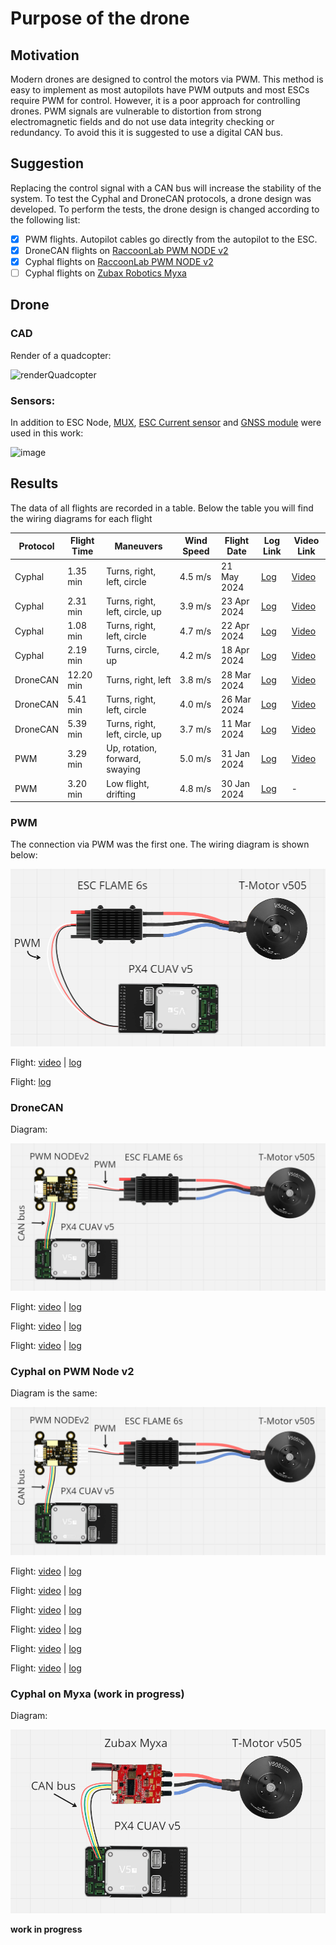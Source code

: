 # Purpose of the drone
## Motivation
Modern drones are designed to control the motors via PWM. This method is easy to implement as most autopilots have PWM outputs and most ESCs require PWM for control. However, it is a poor approach for controlling drones. PWM signals are vulnerable to distortion from strong electromagnetic fields and do not use data integrity checking or redundancy. To avoid this it is suggested to use a digital CAN bus.

## Suggestion 
Replacing the control signal with a CAN bus will increase the stability of the system. To test the Cyphal and DroneCAN protocols, a drone design was developed. To perform the tests, the drone design is changed according to the following list:

 - [x] PWM flights. Autopilot cables go directly from the autopilot to the ESC.
 - [x] DroneCAN flights on [RaccoonLab PWM NODE v2](https://raccoonlab.co/tproduct/360882105-449815179261-cyphal-and-dronecan-pwm-node-v2)
 - [x] Cyphal flights on [RaccoonLab PWM NODE v2](https://raccoonlab.co/tproduct/360882105-449815179261-cyphal-and-dronecan-pwm-node-v2)
 - [ ] Cyphal flights on [Zubax Robotics Myxa](https://zubax.com/products/myxa)

## Drone

### CAD

Render of a quadcopter:

![renderQuadcopter](https://github.com/olegogogo/Cyphal-Drone/assets/45263316/24a4b8bc-7d8c-483f-a6e9-f7a338418e70)

### Sensors: 

In addition to ESC Node, [MUX](https://raccoonlab.co/tproduct/360882105-264880131491-can-mux), [ESC Current sensor](https://raccoonlab.co/tproduct/390642159-585609994241-bec-and-current-sensor) and [GNSS module](https://raccoonlab.co/tproduct/390642159-261315362991-cyphal-and-dronecan-gnss-f9p-magnetomete) were used in this work:

![image](https://github.com/olegogogo/Cyphal-Drone/assets/45263316/d9e95d90-4db3-4565-9f48-ea6afa46ec92)


## Results

The data of all flights are recorded in a table. Below the table you will find the wiring diagrams for each flight

| Protocol | Flight Time | Maneuvers | Wind Speed | Flight Date | Log Link | Video Link |
|----------|-------------|-----------|------------|-------------|----------|------------|
| Cyphal   | 1.35 min    | Turns, right, left, circle | 4.5 m/s | 21 May 2024 | [Log](https://review.px4.io/plot_app?log=d568d1c8-1d69-4ec4-ada4-c3bba3c6452f) | [Video](https://youtu.be/OQSTiOVPHFI) |
| Cyphal   | 2.31 min    | Turns, right, left, circle, up | 3.9 m/s | 23 Apr 2024 | [Log](https://review.px4.io/plot_app?log=e5a8ef8b-2a77-4e41-ab36-2fea505b1bb5) | [Video](https://youtu.be/5DsmymIM6T4) |
| Cyphal   | 1.08 min    | Turns, right, left, circle | 4.7 m/s | 22 Apr 2024 | [Log](https://review.px4.io/plot_app?log=9430bbb8-d338-49f2-aeb1-94bf418a2b03) | [Video](https://youtu.be/HDFo5cQEWIE) |
| Cyphal   | 2.19 min    | Turns, circle, up | 4.2 m/s | 18 Apr 2024 | [Log](https://review.px4.io/plot_app?log=50bcc929-d9f1-4c23-8f3b-0aff1351e8ce) | [Video](https://youtu.be/DMQ_uFp9GC8) |
| DroneCAN | 12.20 min   | Turns, right, left | 3.8 m/s | 28 Mar 2024 | [Log](https://review.px4.io/plot_app?log=267315de-17ea-458a-a083-d736de84dffb) | [Video](https://youtu.be/I_uR951W_0I) |
| DroneCAN | 5.41 min    | Turns, right, left, circle | 4.0 m/s | 26 Mar 2024 | [Log](https://review.px4.io/plot_app?log=1a95ffb9-f365-4d48-9dae-9e10be2324c9) | [Video](https://youtu.be/-_-Hau36b2o?si=XCnLyRr9R_jYNAQt) |
| DroneCAN | 5.39 min    | Turns, right, left, circle, up | 3.7 m/s | 11 Mar 2024 | [Log](https://review.px4.io/plot_app?log=4a3cf87a-0712-4381-9e35-fb9721ceb05d) | [Video](https://youtu.be/0hR0CX1QG-s) |
| PWM      | 3.29 min    | Up, rotation, forward, swaying | 5.0 m/s | 31 Jan 2024 | [Log](https://review.px4.io/plot_app?log=15b0ad61-4d66-4981-8859-f853cad3dc1c) | [Video](https://www.youtube.com/watch?v=bF6pm1bQ9Ks) |
| PWM      | 3.20 min    | Low flight, drifting | 4.8 m/s | 30 Jan 2024 | [Log](https://review.px4.io/plot_app?log=9a09421f-5872-44e7-a61a-f9717f8e9e5b) | - |


### PWM

The connection via PWM was the first one. The wiring diagram is shown below:

![PWMsheme](assets/PWMMOTOR.png)

Flight: [video](https://www.youtube.com/watch?v=bF6pm1bQ9Ks) | [log](https://review.px4.io/plot_app?log=15b0ad61-4d66-4981-8859-f853cad3dc1c)

Flight: [log](https://review.px4.io/plot_app?log=9a09421f-5872-44e7-a61a-f9717f8e9e5b)

### DroneCAN
Diagram:

![CANsheme](assets/CANPWMMOTOR.png)

Flight: [video](https://youtu.be/0hR0CX1QG-s) | [log](https://review.px4.io/plot_app?log=4a3cf87a-0712-4381-9e35-fb9721ceb05d)

Flight: [video](https://youtu.be/-_-Hau36b2o?si=XCnLyRr9R_jYNAQt) | [log](https://review.px4.io/plot_app?log=1a95ffb9-f365-4d48-9dae-9e10be2324c9)

Flight: [video](https://youtu.be/I_uR951W_0I) | [log](https://review.px4.io/plot_app?log=267315de-17ea-458a-a083-d736de84dffb)

### Cyphal on PWM Node v2
Diagram is the same:

![CANsheme](assets/CANPWMMOTOR.png)

Flight: [video](https://youtu.be/DMQ_uFp9GC8) | [log](https://review.px4.io/plot_app?log=50bcc929-d9f1-4c23-8f3b-0aff1351e8ce)

Flight: [video](https://youtu.be/HDFo5cQEWIE) | [log](https://review.px4.io/plot_app?log=9430bbb8-d338-49f2-aeb1-94bf418a2b03)

Flight: [video](https://youtu.be/5DsmymIM6T4) | [log](https://review.px4.io/plot_app?log=e5a8ef8b-2a77-4e41-ab36-2fea505b1bb5)

Flight: [video](https://youtu.be/OQSTiOVPHFI) | [log](https://review.px4.io/plot_app?log=d568d1c8-1d69-4ec4-ada4-c3bba3c6452f)

Flight: [video](https://youtu.be/FOW7u1M5pps) | [log](https://review.px4.io/plot_app?log=a11b0625-4b24-4a09-a0f0-56e0d8007813)

Flight: [video](https://youtu.be/u20vX0L85qA) | [log](https://review.px4.io/plot_app?log=3c7f1efb-98e8-44dc-8384-eff42a096174)

### Cyphal on Myxa (work in progress)
Diagram:

![CANsheme](assets/CANMOTOR.png)

**work in progress**
